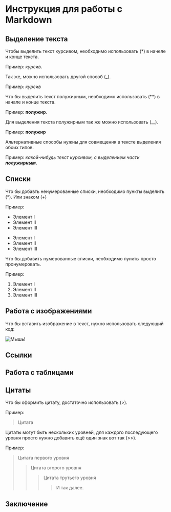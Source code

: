 # Инструкция для работы с Markdown

## Выделение текста

Чтобы выделить текст курсивом, необходимо использовать (*) в начеле и конце текста. 

Пример: *курсив*.

Так же, можно использовать другой способ (_).

Пример: _курсив_

Что бы выделить текст полужирным, необходимо использовать (**) в начале и конце текста.

Пример: **полужир**.

Для выделения текста полужирным так же можно использовать (__).

Пример: __полужир__

Альтернативные способы нужны для совмещения в тексте выделения обоих типов.

Пример: _какой-нибудь текст курсивом, с выделением части **полужирным**_.

## Списки

Что бы добавть ненумерованные списки, необходимо пункты выделить (*). Или знаком (+)

Пример:
* Элемент I
* Элемент II
* Элемент III

+ Элемент I
+ Элемент II
+ Элемент III

Что бы добавить нумерованные списки, необходимо пункты просто пронумеровать.

Пример:
1. Элемент I
2. Элемент II
3. Элемент III

## Работа с изображениями

Что бы вставить изображение в текст, нужно использовать следующий код:

![Мышь!](jyGdYLdW0Us.jpg)

## Ссылки

## Работа с таблицами

## Цитаты

Что бы оформить цитату, достаточно использовать (>).

Пример:
> Цитата

Цитаты могут быть нескольких уровней, для каждого последующего уровня просто нужно добавить ещё один знак вот так (>>).

Пример:
> Цитата первого уровня
>> Цитата второго уровня
>>> Цитата трутьего уровня
>>>> И так далее.
## Заключение
